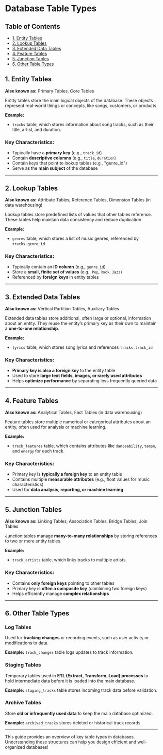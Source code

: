 # Database Table Types

## Table of Contents

- [1. Entity Tables](#1-entity-tables)
- [2. Lookup Tables](#2-lookup-tables)
- [3. Extended Data Tables](#3-extended-data-tables)
- [4. Feature Tables](#4-feature-tables)
- [5. Junction Tables](#5-junction-tables)
- [6. Other Table Types](#6-other-table-types)

## 1. Entity Tables

**Also known as:** Primary Tables, Core Tables

Entity tables store the main logical objects of the database. These objects represent real-world things or concepts, like songs, customers, or products.

**Example:**

- `tracks` table, which stores information about song tracks, such as their title, artist, and duration.

### Key Characteristics:

- Typically have a **primary key** (e.g., `track_id`)
- Contain **descriptive columns** (e.g., `title`, `duration`)
- Contain keys that point to lookup tables (e.g., "genre\_id")
- Serve as the **main subject** of the database

---

## 2. Lookup Tables

**Also known as:** Attribute Tables, Reference Tables, Dimension Tables (in data warehousing)

Lookup tables store predefined lists of values that other tables reference. These tables help maintain data consistency and reduce duplication.

**Example:**

- `genres` table, which stores a list of music genres, referenced by `tracks.genre_id`

### Key Characteristics:

- Typically contain an **ID column** (e.g., `genre_id`)
- Store a **small, finite set of values** (e.g., `Pop`, `Rock`, `Jazz`)
- Referenced by **foreign keys** in entity tables

---

## 3. Extended Data Tables

**Also known as:** Vertical Partition Tables, Auxiliary Tables

Extended data tables store additional, often large or optional, information about an entity. They reuse the entity’s primary key as their own to maintain a **one-to-one relationship**.

**Example:**

- `lyrics` table, which stores song lyrics and references `tracks.track_id`

### Key Characteristics:

- **Primary key is also a foreign key** to the entity table
- Used to store **large text fields, images, or rarely used attributes**
- Helps **optimize performance** by separating less frequently queried data

---

## 4. Feature Tables

**Also known as:** Analytical Tables, Fact Tables (in data warehousing)

Feature tables store multiple numerical or categorical attributes about an entity, often used for analysis or machine learning.

**Example:**

- `track_features` table, which contains attributes like `danceability`, `tempo`, and `energy` for each track.

### Key Characteristics:

- Primary key is **typically a foreign key** to an entity table
- Contains multiple **measurable attributes** (e.g., float values for music characteristics)
- Used for **data analysis, reporting, or machine learning**

---

## 5. Junction Tables

**Also known as:** Linking Tables, Association Tables, Bridge Tables, Join Tables

Junction tables manage **many-to-many relationships** by storing references to two or more entity tables.

**Example:**

- `track_artists` table, which links tracks to multiple artists.

### Key Characteristics:

- Contains **only foreign keys** pointing to other tables
- Primary key is **often a composite key** (combining two foreign keys)
- Helps efficiently manage **complex relationships**

---

## 6. Other Table Types

### Log Tables

Used for **tracking changes** or recording events, such as user activity or modifications to data.

**Example:** `track_changes` table logs updates to track information.

### Staging Tables

Temporary tables used in **ETL (Extract, Transform, Load) processes** to hold intermediate data before it is loaded into the main database.

**Example:** `staging_tracks` table stores incoming track data before validation.

### Archive Tables

Store **old or infrequently used data** to keep the main database optimized.

**Example:** `archived_tracks` stores deleted or historical track records.

---

This guide provides an overview of key table types in databases. Understanding these structures can help you design efficient and well-organized databases!

